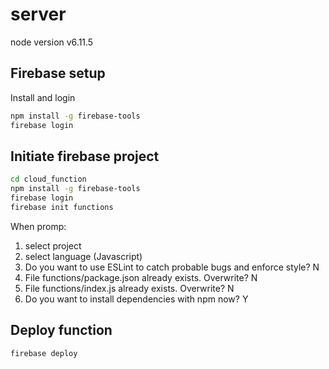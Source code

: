 # server

node version v6.11.5

## Firebase setup
Install and login
```bash
npm install -g firebase-tools
firebase login
```
## Initiate firebase project

```bash
cd cloud_function
npm install -g firebase-tools
firebase login
firebase init functions
```

When promp:
  1) select project
  2) select language (Javascript)
  3) Do you want to use ESLint to catch probable bugs and enforce style? N
  4) File functions/package.json already exists. Overwrite? N
  5) File functions/index.js already exists. Overwrite? N
  6) Do you want to install dependencies with npm now? Y

## Deploy function
```bash
firebase deploy
```